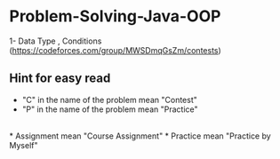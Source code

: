 # Problem-Solving-Java-OOP

1- Data Type , Conditions (https://codeforces.com/group/MWSDmqGsZm/contests)

## Hint for easy read

* "C" in the name of the problem mean "Contest"
* "P" in the name of the problem mean "Practice"
<br>
* Assignment mean "Course Assignment"
* Practice mean "Practice by Myself"